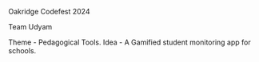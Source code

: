 Oakridge Codefest 2024

Team Udyam

Theme - Pedagogical Tools.
Idea - A Gamified student monitoring app for schools.
